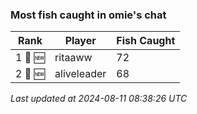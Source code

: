 ### Most fish caught in omie's chat
| Rank | Player | Fish Caught |
|------|--------|-----------|
| 1 🥇 🆕 | ritaaww  | 72 |
| 2 🥈 🆕 | aliveleader  | 68 |

_Last updated at 2024-08-11 08:38:26 UTC_